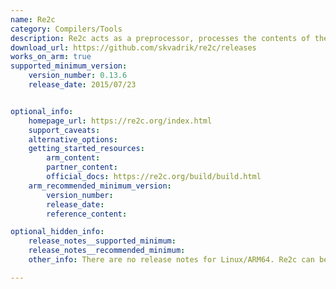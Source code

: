 ```yaml
---
name: Re2c
category: Compilers/Tools
description: Re2c acts as a preprocessor, processes the contents of the blocks, translating them to code in C/C++ and outputs the generated code in place of the block.
download_url: https://github.com/skvadrik/re2c/releases
works_on_arm: true
supported_minimum_version:
    version_number: 0.13.6
    release_date: 2015/07/23


optional_info:
    homepage_url: https://re2c.org/index.html
    support_caveats:
    alternative_options:
    getting_started_resources:
        arm_content:
        partner_content:
        official_docs: https://re2c.org/build/build.html
    arm_recommended_minimum_version:
        version_number:
        release_date:
        reference_content:

optional_hidden_info:
    release_notes__supported_minimum:
    release_notes__recommended_minimum:
    other_info: There are no release notes for Linux/ARM64. Re2c can be built from source via make, from the first version on GitHub, i.e. 0.13.6.

---
```

